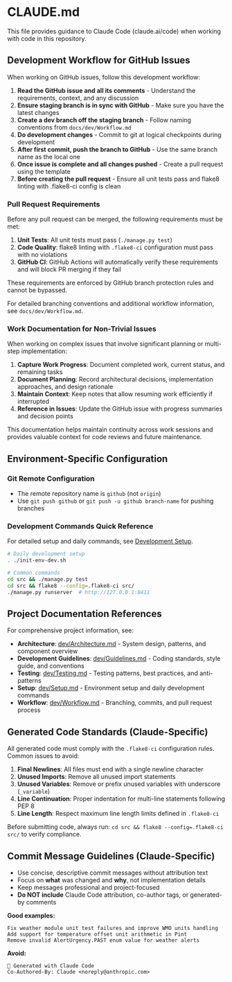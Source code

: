 # CLAUDE.md

This file provides guidance to Claude Code (claude.ai/code) when working with code in this repository.

## Development Workflow for GitHub Issues

When working on GitHub issues, follow this development workflow:

1. **Read the GitHub issue and all its comments** - Understand the requirements, context, and any discussion
2. **Ensure staging branch is in sync with GitHub** - Make sure you have the latest changes
3. **Create a dev branch off the staging branch** - Follow naming conventions from `docs/dev/Workflow.md`
4. **Do development changes** - Commit to git at logical checkpoints during development
5. **After first commit, push the branch to GitHub** - Use the same branch name as the local one
6. **Once issue is complete and all changes pushed** - Create a pull request using the template
7. **Before creating the pull request** - Ensure all unit tests pass and flake8 linting with .flake8-ci config is clean

### Pull Request Requirements

Before any pull request can be merged, the following requirements must be met:

1. **Unit Tests**: All unit tests must pass (`./manage.py test`)
2. **Code Quality**: flake8 linting with `.flake8-ci` configuration must pass with no violations
3. **GitHub CI**: GitHub Actions will automatically verify these requirements and will block PR merging if they fail

These requirements are enforced by GitHub branch protection rules and cannot be bypassed.

For detailed branching conventions and additional workflow information, see `docs/dev/Workflow.md`.

### Work Documentation for Non-Trivial Issues

When working on complex issues that involve significant planning or multi-step implementation:

1. **Capture Work Progress**: Document completed work, current status, and remaining tasks
2. **Document Planning**: Record architectural decisions, implementation approaches, and design rationale
3. **Maintain Context**: Keep notes that allow resuming work efficiently if interrupted
4. **Reference in Issues**: Update the GitHub issue with progress summaries and decision points

This documentation helps maintain continuity across work sessions and provides valuable context for code reviews and future maintenance.

## Environment-Specific Configuration

### Git Remote Configuration
- The remote repository name is `github` (not `origin`)
- Use `git push github` or `git push -u github branch-name` for pushing branches

### Development Commands Quick Reference
For detailed setup and daily commands, see [Development Setup](dev/Setup.md).

```bash
# Daily development setup
. ./init-env-dev.sh

# Common commands
cd src && ./manage.py test
cd src && flake8 --config=.flake8-ci src/
./manage.py runserver  # http://127.0.0.1:8411
```

## Project Documentation References

For comprehensive project information, see:

- **Architecture**: [dev/Architecture.md](dev/Architecture.md) - System design, patterns, and component overview
- **Development Guidelines**: [dev/Guidelines.md](dev/Guidelines.md) - Coding standards, style guide, and conventions
- **Testing**: [dev/Testing.md](dev/Testing.md) - Testing patterns, best practices, and anti-patterns
- **Setup**: [dev/Setup.md](dev/Setup.md) - Environment setup and daily development commands
- **Workflow**: [dev/Workflow.md](dev/Workflow.md) - Branching, commits, and pull request process

## Generated Code Standards (Claude-Specific)

All generated code must comply with the `.flake8-ci` configuration rules. Common issues to avoid:

1. **Final Newlines**: All files must end with a single newline character
2. **Unused Imports**: Remove all unused import statements
3. **Unused Variables**: Remove or prefix unused variables with underscore (`_variable`)
4. **Line Continuation**: Proper indentation for multi-line statements following PEP 8
5. **Line Length**: Respect maximum line length limits defined in `.flake8-ci`

Before submitting code, always run: `cd src && flake8 --config=.flake8-ci src/` to verify compliance.

## Commit Message Guidelines (Claude-Specific)

- Use concise, descriptive commit messages without attribution text
- Focus on **what** was changed and **why**, not implementation details
- Keep messages professional and project-focused
- **Do NOT include** Claude Code attribution, co-author tags, or generated-by comments

**Good examples:**
```
Fix weather module unit test failures and improve WMO units handling
Add support for temperature offset unit arithmetic in Pint
Remove invalid AlertUrgency.PAST enum value for weather alerts
```

**Avoid:**
```
🤖 Generated with Claude Code
Co-Authored-By: Claude <noreply@anthropic.com>
```
